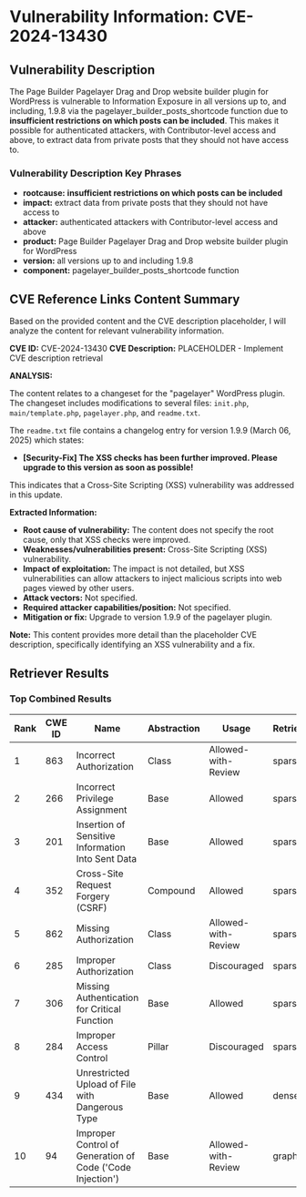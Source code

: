 # Vulnerability Information: CVE-2024-13430

## Vulnerability Description
The Page Builder Pagelayer Drag and Drop website builder plugin for WordPress is vulnerable to Information Exposure in all versions up to, and including, 1.9.8 via the pagelayer_builder_posts_shortcode function due to **insufficient restrictions on which posts can be included**. This makes it possible for authenticated attackers, with Contributor-level access and above, to extract data from private posts that they should not have access to.

### Vulnerability Description Key Phrases
- **rootcause:** **insufficient restrictions on which posts can be included**
- **impact:** extract data from private posts that they should not have access to
- **attacker:** authenticated attackers with Contributor-level access and above
- **product:** Page Builder Pagelayer Drag and Drop website builder plugin for WordPress
- **version:** all versions up to and including 1.9.8
- **component:** pagelayer_builder_posts_shortcode function

## CVE Reference Links Content Summary
Based on the provided content and the CVE description placeholder, I will analyze the content for relevant vulnerability information.

**CVE ID:** CVE-2024-13430
**CVE Description:** PLACEHOLDER - Implement CVE description retrieval

**ANALYSIS:**

The content relates to a changeset for the "pagelayer" WordPress plugin. The changeset includes modifications to several files: `init.php`, `main/template.php`, `pagelayer.php`, and `readme.txt`.

The `readme.txt` file contains a changelog entry for version 1.9.9 (March 06, 2025) which states:

* **[Security-Fix] The XSS checks has been further improved. Please upgrade to this version as soon as possible!**

This indicates that a Cross-Site Scripting (XSS) vulnerability was addressed in this update.

**Extracted Information:**

*   **Root cause of vulnerability:** The content does not specify the root cause, only that XSS checks were improved.
*   **Weaknesses/vulnerabilities present:** Cross-Site Scripting (XSS) vulnerability.
*   **Impact of exploitation:** The impact is not detailed, but XSS vulnerabilities can allow attackers to inject malicious scripts into web pages viewed by other users.
*   **Attack vectors:** Not specified.
*   **Required attacker capabilities/position:** Not specified.
*   **Mitigation or fix:** Upgrade to version 1.9.9 of the pagelayer plugin.

**Note:** This content provides more detail than the placeholder CVE description, specifically identifying an XSS vulnerability and a fix.

## Retriever Results

### Top Combined Results

| Rank | CWE ID | Name | Abstraction | Usage  | Retrievers | Individual Scores |
|------|--------|------|-------------|-------|------------|-------------------|
| 1 | 863 | Incorrect Authorization | Class | Allowed-with-Review | sparse | 0.501 |
| 2 | 266 | Incorrect Privilege Assignment | Base | Allowed | sparse | 0.453 |
| 3 | 201 | Insertion of Sensitive Information Into Sent Data | Base | Allowed | sparse | 0.448 |
| 4 | 352 | Cross-Site Request Forgery (CSRF) | Compound | Allowed | sparse | 0.445 |
| 5 | 862 | Missing Authorization | Class | Allowed-with-Review | sparse | 0.443 |
| 6 | 285 | Improper Authorization | Class | Discouraged | sparse | 0.436 |
| 7 | 306 | Missing Authentication for Critical Function | Base | Allowed | sparse | 0.435 |
| 8 | 284 | Improper Access Control | Pillar | Discouraged | sparse | 0.430 |
| 9 | 434 | Unrestricted Upload of File with Dangerous Type | Base | Allowed | dense | 0.480 |
| 10 | 94 | Improper Control of Generation of Code ('Code Injection') | Base | Allowed-with-Review | graph | 0.002 |

